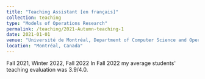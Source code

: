 ```yaml
---
title: "Teaching Assistant [en français]"
collection: teaching
type: "Models of Operations Research"
permalink: /teaching/2021-Autumn-teaching-1
date: 2021-01-01
venue: "Université de Montréal, Department of Computer Science and Operations Research"
location: "Montréal, Canada"
---
```


Fall 2021, Winter 2022, Fall 2022
In Fall 2022 my average students' teaching evaluation was 3.9/4.0.
